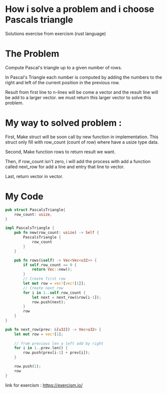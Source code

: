 # How i solve a problem and i choose Pascals triangle
Solutions exercise from exercism (rust language)

# The Problem
Compute Pascal's triangle up to a given number of rows.

In Pascal's Triangle each number is computed by adding the numbers to the right and left of the current position in the previous row.

Result from first line to n-lines will be come a vector and the result line will be add to a larger vector. we must return this larger vector to solve this problem.

# My way to solved problem :
First, Make struct will be soon call by new function in implementation. This struct only fill with row_count (count of row) where have a usize type data.

Second, Make function rows to return result we want.

Then, if row_count isn't zero, i will add the process with add a function called next_row for add a line and entry that line to vector.

Last, return vector in vector.

# My Code
```rust
pub struct PascalsTriangle{
    row_count: usize,
}

impl PascalsTriangle {
    pub fn new(row_count: usize) -> Self {
        PascalsTriangle { 
            row_count 
        }
    }

    pub fn rows(&self) -> Vec<Vec<u32>> {
        if self.row_count == 0 {
            return Vec::new();
        }
        // Create first row
        let mut row = vec![vec![1]];
        // Create next row
        for i in 1..self.row_count {
            let next = next_row(&row[i-1]);
            row.push(next);
        }
        row
    }
}

pub fn next_row(prev: &[u32]) -> Vec<u32> {
    let mut row = vec![1];
    
    // from previous len a left add by right
    for i in 1..prev.len() {
        row.push(prev[i-1] + prev[i]);
    }

    row.push(1);
    row
}
```


link for exercism : https://exercism.io/
